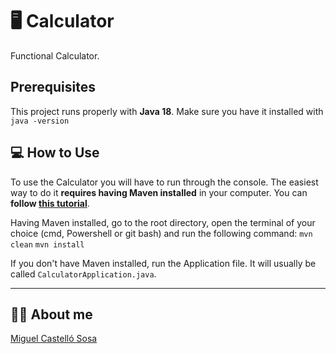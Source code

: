 # 🖥️ Calculator

Functional Calculator.

## Prerequisites

This project runs properly with **Java 18**. Make sure you have it installed with `java -version`

## 💻 How to Use
To use the Calculator you will have to run through the console. The easiest way to do it **requires having Maven installed** in your computer. You can **follow [this tutorial](https://maven.apache.org/install.html)**. 

Having Maven installed, go to the root directory, open the terminal of your choice (cmd, Powershell or git bash) and run the following command:
`mvn clean`
`mvn install`

If you don't have Maven installed, run the Application file. It will usually be called `CalculatorApplication.java`.


---

## 🧑‍💻 About me

[Miguel Castelló Sosa](https://github.com/miguelcaste)


